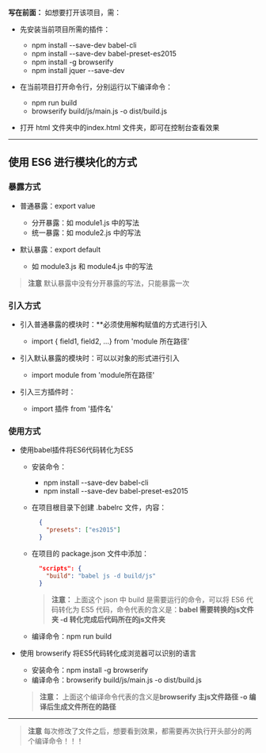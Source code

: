 
**写在前面：** 如想要打开该项目，需：
  - 先安装当前项目所需的插件：
    - npm install --save-dev babel-cli
    - npm install --save-dev babel-preset-es2015
    - npm install -g browserify
    - npm install jquer --save-dev
  
  - 在当前项目打开命令行，分别运行以下编译命令：
    - npm run build
    - browserify build/js/main.js -o dist/build.js

  - 打开 html 文件夹中的index.html 文件夹，即可在控制台查看效果

***

## 使用 ES6 进行模块化的方式

### 暴露方式
  - 普通暴露：export value
    - 分开暴露：如 module1.js 中的写法
    - 统一暴露：如 module2.js 中的写法

  - 默认暴露：export default
    - 如 module3.js 和 module4.js 中的写法

  > **注意** 默认暴露中没有分开暴露的写法，只能暴露一次

  ### 引入方式
  - 引入普通暴露的模块时：**必须使用解构赋值的方式进行引入
    - import { field1, field2, ...} from 'module 所在路径'
  
  - 引入默认暴露的模块时：可以以对象的形式进行引入
    - import module from 'module所在路径'

  - 引入三方插件时：
    - import 插件 from '插件名'

  ### 使用方式

  - 使用babel插件将ES6代码转化为ES5
    - 安装命令： 
      - npm install --save-dev babel-cli
      - npm install --save-dev babel-preset-es2015

    - 在项目根目录下创建 .babelrc 文件，内容：
      ```json
        {
          "presets": ["es2015"]
        }
      ```
    - 在项目的 package.json 文件中添加：
      ```json
        "scripts": {
          "build": "babel js -d build/js"
        }
      ```
      > **注意：** 上面这个 json 中 build 是需要运行的命令，可以将 ES6 代码转化为 ES5 代码，命令代表的含义是：**babel 需要转换的js文件夹 -d 转化完成后代码所在的js文件夹**
    - 编译命令：npm run build
      
  - 使用 browserify 将ES5代码转化成浏览器可以识别的语言
    - 安装命令：npm install -g browserify
    - 编译命令：browserify build/js/main.js -o dist/build.js
    > **注意：** 上面这个编译命令代表的含义是**browserify 主js文件路径 -o 编译后生成文件所在的路径**

***
> **注意** 每次修改了文件之后，想要看到效果，都需要再次执行开头部分的两个编译命令！！！

